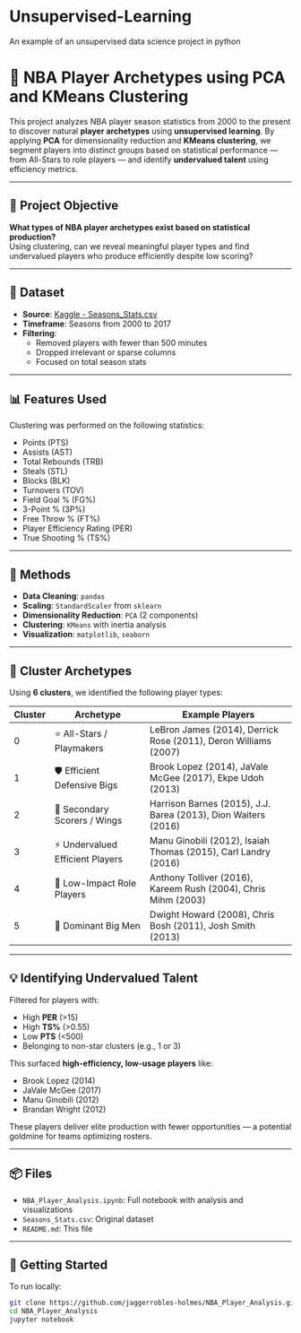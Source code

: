 # Unsupervised-Learning
An example of an unsupervised data science project in python

# 🏀 NBA Player Archetypes using PCA and KMeans Clustering

This project analyzes NBA player season statistics from 2000 to the present to discover natural **player archetypes** using **unsupervised learning**. By applying **PCA** for dimensionality reduction and **KMeans clustering**, we segment players into distinct groups based on statistical performance — from All-Stars to role players — and identify **undervalued talent** using efficiency metrics.

---

## 🎯 Project Objective

**What types of NBA player archetypes exist based on statistical production?**  
Using clustering, can we reveal meaningful player types and find undervalued players who produce efficiently despite low scoring?

---

## 📁 Dataset

- **Source**: [Kaggle - Seasons_Stats.csv](https://www.kaggle.com/datasets/drgilermo/nba-players-stats)
- **Timeframe**: Seasons from 2000 to 2017
- **Filtering**:
  - Removed players with fewer than 500 minutes
  - Dropped irrelevant or sparse columns
  - Focused on total season stats

---

## 📊 Features Used

Clustering was performed on the following statistics:
- Points (PTS)
- Assists (AST)
- Total Rebounds (TRB)
- Steals (STL)
- Blocks (BLK)
- Turnovers (TOV)
- Field Goal % (FG%)
- 3-Point % (3P%)
- Free Throw % (FT%)
- Player Efficiency Rating (PER)
- True Shooting % (TS%)

---

## 🧠 Methods

- **Data Cleaning**: `pandas`
- **Scaling**: `StandardScaler` from `sklearn`
- **Dimensionality Reduction**: `PCA` (2 components)
- **Clustering**: `KMeans` with inertia analysis
- **Visualization**: `matplotlib`, `seaborn`

---

## 🔎 Cluster Archetypes

Using **6 clusters**, we identified the following player types:

| Cluster | Archetype | Example Players |
|---------|-----------|-----------------|
| 0 | ⭐ All-Stars / Playmakers | LeBron James (2014), Derrick Rose (2011), Deron Williams (2007) |
| 1 | 🛡️ Efficient Defensive Bigs | Brook Lopez (2014), JaVale McGee (2017), Ekpe Udoh (2013) |
| 2 | 🎯 Secondary Scorers / Wings | Harrison Barnes (2015), J.J. Barea (2013), Dion Waiters (2016) |
| 3 | ⚡ Undervalued Efficient Players | Manu Ginobili (2012), Isaiah Thomas (2015), Carl Landry (2016) |
| 4 | 🔁 Low-Impact Role Players | Anthony Tolliver (2016), Kareem Rush (2004), Chris Mihm (2003) |
| 5 | 🧱 Dominant Big Men | Dwight Howard (2008), Chris Bosh (2011), Josh Smith (2013) |

---

## 💡 Identifying Undervalued Talent

Filtered for players with:
- High **PER** (>15)
- High **TS%** (>0.55)
- Low **PTS** (<500)
- Belonging to non-star clusters (e.g., 1 or 3)

This surfaced **high-efficiency, low-usage players** like:
- Brook Lopez (2014)
- JaVale McGee (2017)
- Manu Ginobili (2012)
- Brandan Wright (2012)

These players deliver elite production with fewer opportunities — a potential goldmine for teams optimizing rosters.

---

## 📦 Files

- `NBA_Player_Analysis.ipynb`: Full notebook with analysis and visualizations
- `Seasons_Stats.csv`: Original dataset
- `README.md`: This file

---

## 🚀 Getting Started

To run locally:

```bash
git clone https://github.com/jaggerrobles-holmes/NBA_Player_Analysis.git
cd NBA_Player_Analysis
jupyter notebook
